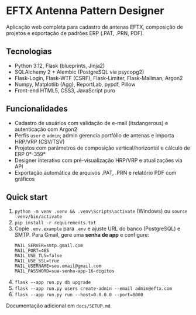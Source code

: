 ﻿# EFTX Antenna Pattern Designer

Aplicação web completa para cadastro de antenas EFTX, composição de projetos e exportação de padrões ERP (.PAT, .PRN, PDF).

## Tecnologias
- Python 3.12, Flask (blueprints, Jinja2)
- SQLAlchemy 2 + Alembic (PostgreSQL via psycopg2)
- Flask-Login, Flask-WTF (CSRF), Flask-Limiter, Flask-Mailman, Argon2
- Numpy, Matplotlib (Agg), ReportLab, pypdf, Pillow
- Front-end HTML5, CSS3, JavaScript puro

## Funcionalidades
- Cadastro de usuários com validação de e-mail (itsdangerous) e autenticação com Argon2
- Perfis `user` e `admin`; admin gerencia portfólio de antenas e importa HRP/VRP (CSV/TSV)
- Projetos com parâmetros de composição vertical/horizontal e cálculo de ERP 0°-359°
- Designer interativo com pré-visualização HRP/VRP e atualizações via API
- Exportação automática de arquivos .PAT, .PRN e relatório PDF com gráficos

## Quick start
1. `python -m venv .venv && .venv\Scripts\activate` (Windows) ou `source .venv/bin/activate`
2. `pip install -r requirements.txt`
3. Copie `.env.example` para `.env` e ajuste URL do banco (PostgreSQL) e SMTP. Para Gmail, gere uma **senha de app** e configure:
   ```
   MAIL_SERVER=smtp.gmail.com
   MAIL_PORT=465
   MAIL_USE_TLS=false
   MAIL_USE_SSL=true
   MAIL_USERNAME=seu.email@gmail.com
   MAIL_PASSWORD=sua-senha-app-16-digitos
   ```
4. `flask --app run.py db upgrade`
5. `flask --app run.py users create-admin --email admin@eftx.com`
6. `flask --app run.py run --host=0.0.0.0 --port=8000`

Documentação adicional em `docs/SETUP.md`.
